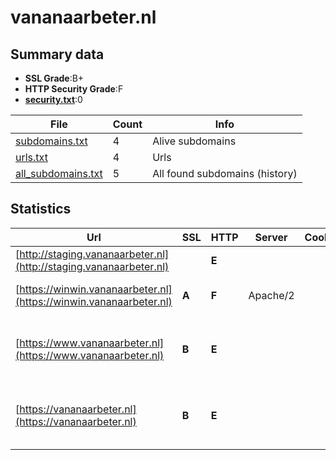 

# vananaarbeter.nl
## Summary data


 - **SSL Grade**:B+
 - **HTTP Security Grade**:F
 - **[security.txt](https://www.digitaleoverheid.nl/nieuws/standaard-security-txt-nu-verplicht-voor-overheid/)**:0


| File       | Count | Info |
|------------|-------|------|
|[subdomains.txt](/data/vananaarbeter.nl/subdomains.txt)|4|Alive subdomains|
|[urls.txt](/data/vananaarbeter.nl/urls.txt)|4|Urls|
|[all_subdomains.txt](/data/vananaarbeter.nl/all_subdomains.txt)|5|All found subdomains (history)|


## Statistics


| Url | SSL | HTTP | Server | Cookie | HSTS | CORS | CTO | CSP | XFO | XXP | RP |FP| Tech |Title |
|--------|-------|-------|------|------|------|------|------|------|------|------|------|------|------|------|
|[http://staging.vananaarbeter.nl](http://staging.vananaarbeter.nl)| | **E**|| | | | | | | | :white_check_mark: | |HSTS|301 Moved Perman...|
|[https://winwin.vananaarbeter.nl](https://winwin.vananaarbeter.nl)| **A**| **F**|Apache/2| | | | | | | | :white_check_mark: | |Apache HTTP Server:2|vanAnaarBeter |...|
|[https://www.vananaarbeter.nl](https://www.vananaarbeter.nl)| **B**| **E**|| | | | | | | | :white_check_mark: | |Akamai Craft CMS HSTS SEOmatic|vanAnaarBeter|
|[https://vananaarbeter.nl](https://vananaarbeter.nl)| **B**| **E**|| | | | | | | | :white_check_mark: | |Akamai Craft CMS HSTS SEOmatic|vanAnaarBeter|

